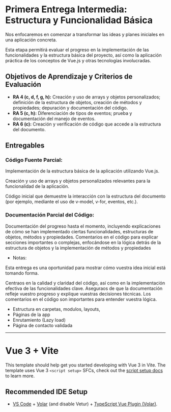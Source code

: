 
# Primera Entrega Intermedia: Estructura y Funcionalidad Básica
Nos enfocaremos en comenzar a transformar las ideas y planes iniciales en una aplicación concreta.

Esta etapa permitirá evaluar el progreso en la implementación de las funcionalidades y la estructura básica del proyecto, así como la aplicación práctica de los conceptos de Vue.js y otras tecnologías involucradas.

## Objetivos de Aprendizaje y Criterios de Evaluación
- **RA 4 (c, d, f, g, h):** Creación y uso de arrays y objetos personalizados; definición de la estructura de objetos, creación de métodos y propiedades; depuración y documentación del código.
- **RA 5 (c, h):** Diferenciación de tipos de eventos; prueba y documentación del manejo de eventos.
- **RA 6 (c):** Creación y verificación de código que accede a la estructura del documento.
## Entregables
### Código Fuente Parcial:
Implementación de la estructura básica de la aplicación utilizando Vue.js.

Creación y uso de arrays y objetos personalizados relevantes para la funcionalidad de la aplicación.

Código inicial que demuestre la interacción con la estructura del documento (por ejemplo, mediante el uso de v-model, v-for, eventos, etc.).


### Documentación Parcial del Código:
Documentación del progreso hasta el momento, incluyendo explicaciones de cómo se han implementado ciertas funcionalidades, estructuras de objetos, métodos y propiedades.
Comentarios en el código para explicar secciones importantes o complejas, enfocándose en la lógica detrás de la estructura de objetos y la implementación de métodos y propiedades

- Notas:

Esta entrega es una oportunidad para mostrar cómo vuestra idea inicial está tomando forma. 

Centraos en la calidad y claridad del código, así como en la implementación efectiva de las funcionalidades clave.
Aseguraos de que la documentación refleje vuestro progreso y explique vuestras decisiones técnicas.
Los comentarios en el código son importantes para entender vuestra lógica.

- Estructura en carpetas, modulos, layouts,
- Páginas de la app
- Enrutamiento (Lazy load)
- Página de contacto validada

-----------------------------------------------------------------
# Vue 3 + Vite

This template should help get you started developing with Vue 3 in Vite. The template uses Vue 3 `<script setup>` SFCs, check out the [script setup docs](https://v3.vuejs.org/api/sfc-script-setup.html#sfc-script-setup) to learn more.

## Recommended IDE Setup

- [VS Code](https://code.visualstudio.com/) + [Volar](https://marketplace.visualstudio.com/items?itemName=Vue.volar) (and disable Vetur) + [TypeScript Vue Plugin (Volar)](https://marketplace.visualstudio.com/items?itemName=Vue.vscode-typescript-vue-plugin).

